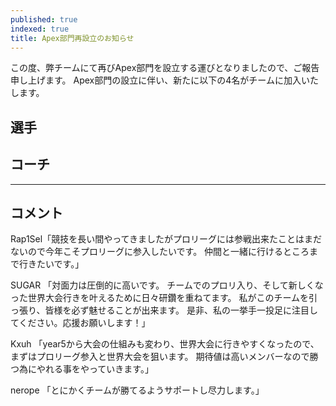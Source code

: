 ```yaml
---
published: true
indexed: true
title: Apex部門再設立のお知らせ
---
```


<script>
	import Member from '$lib/components/news/util/Member.svelte';

	const PLAYERS = [
		{
			name: 'Rap1Sel',
			socials: {
				twitter: 'Rap1selF',
				twitch: 'rap1sel'
			}
		},
		{
			name: 'SUGAR',
			socials: {
				twitter: 'sugarqpq67'
			}
		},
		{
			name: 'Kxuh',
			socials: {
				twitter: 'Lilx_zZc',
				twitch: 'kxuh_ttv'
			}
		}
	];

	const COACHES = [
		{
			name: 'nerope',
			socials: {
				twitter: 'ne_rope76195',
				twitch: 'nerope1221'
			}
		}
	];
</script>

この度、弊チームにて再びApex部門を設立する運びとなりましたので、ご報告申し上げます。
Apex部門の設立に伴い、新たに以下の4名がチームに加入いたします。

## 選手

<Member members={PLAYERS} />

## コーチ

<Member members={COACHES} />

---

## コメント

Rap1Sel「競技を長い間やってきましたがプロリーグには参戦出来たことはまだないので今年こそプロリーグに参入したいです。
仲間と一緒に行けるところまで行きたいです。」

SUGAR 「対面力は圧倒的に高いです。
チームでのプロリ入り、そして新しくなった世界大会行きを叶えるために日々研鑽を重ねてます。
私がこのチームを引っ張り、皆様を必ず魅せることが出来ます。
是非、私の一挙手一投足に注目してください。応援お願いします！」

Kxuh 「year5から大会の仕組みも変わり、世界大会に行きやすくなったので、まずはプロリーグ参入と世界大会を狙います。
期待値は高いメンバーなので勝つ為にやれる事をやっていきます。」

nerope 「とにかくチームが勝てるようサポートし尽力します。」

